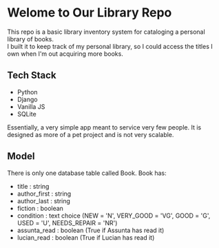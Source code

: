 # Welome to Our Library Repo
This repo is a basic library inventory system for cataloging a personal library of books.  
I built it to keep track of my personal library, so I could access the titles I own when I'm out acquiring more books.  

## Tech Stack
- Python
- Django
- Vanilla JS
- SQLite

Essentially, a very simple app meant to service very few people. It is designed as more of a pet project and is not very scalable. 

## Model
There is only one database table called Book. Book has:
 - title : string
 - author_first : string
 - author_last : string
 - fiction : boolean
 - condition : text choice (NEW = 'N', VERY_GOOD = 'VG', GOOD = 'G', USED = 'U', NEEDS_REPAIR = 'NR')
 - assunta_read : boolean (True if Assunta has read it)
 - lucian_read : boolean (True if Lucian has read it)

